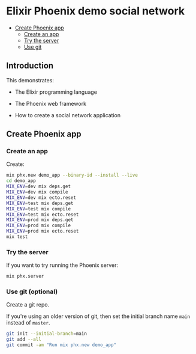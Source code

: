 # Elixir Phoenix demo social network

* [Create Phoenix app](#create-phoenix-app)
  * [Create an app](#create-an-app)
  * [Try the server](#try-the-server)
  * [Use git](#use-git)


## Introduction

This demonstrates:

* The Elixir programming language

* The Phoenix web framework

* How to create a social network application


## Create Phoenix app


### Create an app

Create:

```sh
mix phx.new demo_app --binary-id --install --live
cd demo_app
MIX_ENV=dev mix deps.get
MIX_ENV=dev mix compile
MIX_ENV=dev mix ecto.reset
MIX_ENV=test mix deps.get
MIX_ENV=test mix compile
MIX_ENV=test mix ecto.reset
MIX_ENV=prod mix deps.get
MIX_ENV=prod mix compile
MIX_ENV=prod mix ecto.reset
mix test
```


### Try the server

If you want to try running the Phoenix server:

```sh
mix phx.server
```


### Use git (optional)

Create a git repo.

If you're using an older version of git, then set the initial branch name `main` instead of `master`.

```sh
git init --initial-branch=main
git add --all
git commit -am "Run mix phx.new demo_app"
```

